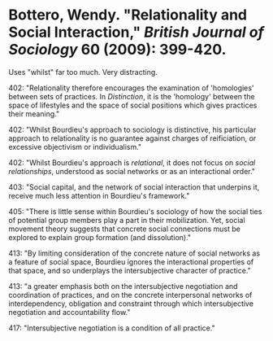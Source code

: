 Bottero, Wendy. "Relationality and Social Interaction," *British Journal of Sociology* 60 (2009): 399-420.
===

Uses "whilst" far too much. Very distracting.

402:  "Relationality therefore encourages the examination of 'homologies' between sets of practices. In *Distinction*, it is the 'homology' between the space of lifestyles and the space of social positions which gives practices their meaning."

402:  "Whilst Bourdieu's approach to sociology is distinctive, his particular approach to relationality is no guarantee against charges of reificiation, or excessive objectivism or individualism."

402:  "Whilst Bourdieu's approach is *relational*, it does not focus on *social relationships*, understood as social networks or as an interactional order."

403:  "Social capital, and the network of social interaction that underpins it, receive much less attention in Bourdieu's framework."

405:  "There is little sense within Bourdieu's sociology of how the social ties of potential group members play a part in their mobilization. Yet, social movement theory suggests that concrete social connections must be explored to explain group formation (and dissolution)."

413:  "By limiting consideration of the concrete nature of social networks as a feature of social space, Bourdieu ignores the interactional properties of that space, and so underplays the intersubjective character of practice."

413:  "a greater emphasis both on the intersubjective negotiation and coordination of practices, and on the concrete interpersonal networks of interdependency, obligation and constraint through which intersubjective negotiation and accountability flow."

417:  "Intersubjective negotiation is a condition of all practice."